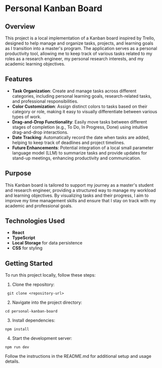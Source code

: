 # Personal Kanban Board  

## Overview  
This project is a local implementation of a Kanban board inspired by Trello, designed to help manage and organize tasks, projects, and learning goals as I transition into a master's program. The application serves as a personal productivity tool, allowing me to keep track of various tasks related to my roles as a research engineer, my personal research interests, and my academic learning objectives.  

## Features  
- **Task Organization**: Create and manage tasks across different categories, including personal learning goals, research-related tasks, and professional responsibilities.  
- **Color Customization**: Assign distinct colors to tasks based on their category or role, making it easy to visually differentiate between various types of work.  
- **Drag-and-Drop Functionality**: Easily move tasks between different stages of completion (e.g., To Do, In Progress, Done) using intuitive drag-and-drop interactions.  
- **Date Tracking**: Automatically record the date when tasks are added, helping to keep track of deadlines and project timelines.  
- **Future Enhancements**: Potential integration of a local small parameter language model (LLM) to summarize tasks and provide updates for stand-up meetings, enhancing productivity and communication.  

## Purpose  
This Kanban board is tailored to support my journey as a master's student and research engineer, providing a structured way to manage my workload and learning objectives. By visualizing tasks and their progress, I aim to improve my time management skills and ensure that I stay on track with my academic and professional goals.  

## Technologies Used  
- **React**  
- **TypeScript**  
- **Local Storage** for data persistence  
- **CSS** for styling  

## Getting Started  
To run this project locally, follow these steps:  

1. Clone the repository:  
  ```
   git clone <repository-url>
  ```
2. Navigate into the project directory:
```
cd personal-kanban-board
```
3. Install dependencies:
```
npm install
```
4. Start the development server:
```
npm run dev
```
Follow the instructions in the README.md for additional setup and usage details.

